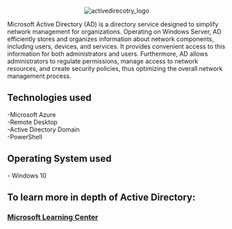   <p align="center">
    <img src="https://github.com/user-attachments/assets/7c9a458b-d110-40bf-82dc-a50291d1bbc8" alt=activedirecotry_logo logo"/>

  
Microsoft Active Directory (AD) is a directory service designed to simplify network management for organizations. Operating on Windows Server, AD efficiently stores and organizes information about network components, including users, devices, and services. It provides convenient access to this information for both administrators and users. Furthermore, AD allows administrators to regulate permissions, manage access to network resources, and create security policies, thus optimizing the overall network management process. <br>
<h2>Technologies used</h2>
-Microsoft Azure <br>
-Remote Desktop <br>
-Active Directory Domain <br>
-PowerShell
<h2>Operating System used</h2>
- Windows 10
<h2>To learn more in depth of Active Directory:</h2>

### [Microsoft Learning Center](https://learn.microsoft.com/en-us/windows-server/identity/ad-ds/get-started/virtual-dc/active-directory-domain-services-overview)

